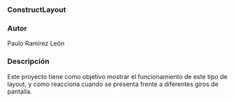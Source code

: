 ### ConstructLayout

### Autor
Paulo Ramírez León

### Descripción
Este proyecto tiene como objetivo mostrar el funcionamiento de este tipo de layout, y como reacciona cuando se presenta frente a diferentes giros de pantalla.
